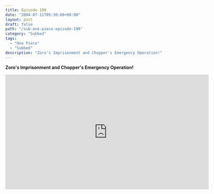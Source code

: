 ```yaml
---
title: Episode 198
date: "2004-07-11T05:30:00+00:00"
layout: post
draft: false
path: "/sub-one-piece-episode-198"
category: "Subbed"
tags:
  - "One Piece"
  - "Subbed"
description: "Zoro's Imprisonment and Chopper's Emergency Operation!"
---
```


**Zoro's Imprisonment and Chopper's Emergency Operation!**

<iframe width="640" height="360" src="https://www.rapidvideo.com/e/FXQGLXMDGY" frameborder="0" marginwidth=0 marginheight=0 scrolling=no allowfullscreen></iframe>

